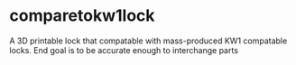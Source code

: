 # comparetokw1lock
A 3D printable lock that compatable with mass-produced KW1 compatable locks. End goal is to be accurate enough to interchange parts
